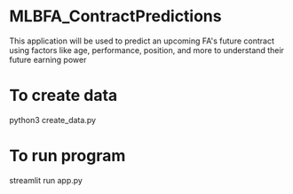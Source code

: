 # MLBFA_ContractPredictions
This application will be used to predict an upcoming FA's future contract using factors like age, performance, position, and more to understand their future earning power

# To create data
python3 create_data.py

# To run program
streamlit run app.py